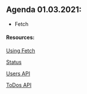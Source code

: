 ## Agenda 01.03.2021:

- Fetch

#### Resources:

[Using Fetch](https://developer.mozilla.org/en-US/docs/Web/API/Fetch_API/Using_Fetch)

[Status](https://developer.mozilla.org/en-US/docs/Web/HTTP/Status)

[Users API](https://jsonplaceholder.typicode.com/users)

[ToDos API](https://jsonplaceholder.typicode.com/users/3/todos)
